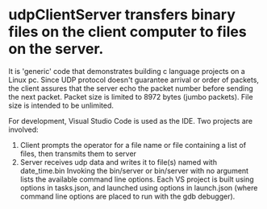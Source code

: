 # udpClientServer transfers binary files on the client computer to files on the server.
It is 'generic' code that demonstrates building c language projects on a Linux pc. 
Since UDP protocol doesn't guarantee arrival or order of packets, the client assures that
the server echo the packet number before sending the next packet.
Packet size is limited to 8972 bytes (jumbo packets). File size is intended to be unlimited.

For development, Visual Studio Code is used as the IDE. 
Two projects are involved:
   1. Client prompts the operator for a file name or file containing
      a list of files, then transmits them to server
   2. Server receives udp data and writes it to file(s) named with
      date_time.bin
Invoking the bin/server or bin/server with no argument lists the available command line options.
Each VS project is built using options in tasks.json, and launched
using options in launch.json (where command line options are placed to run with the gdb debugger).

